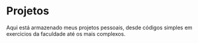 # Projetos
Aqui está armazenado meus projetos pessoais, desde códigos simples em exercicios da faculdade até os mais complexos.
